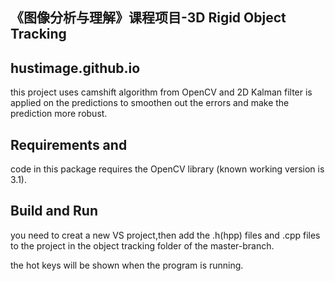 《图像分析与理解》课程项目-3D Rigid Object Tracking
------
## hustimage.github.io

 this project uses camshift algorithm from OpenCV and 2D Kalman filter is applied on the predictions to smoothen out the errors and make the prediction more robust. 
 
## Requirements and 

 code in this package requires the OpenCV library (known working version is 3.1).
 
## Build and Run

 you need to creat a new VS project,then add the .h(hpp) files and .cpp files to the project in the object tracking folder of the master-branch.
 
 the hot keys  will be shown when the program is running.
 

